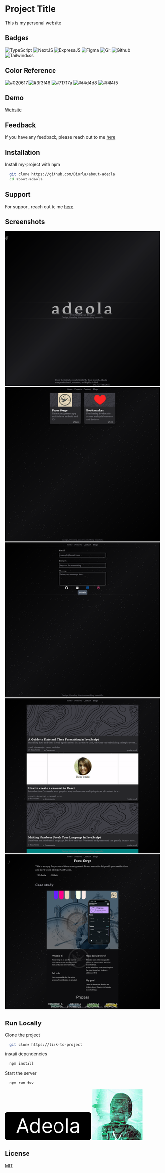 
# Project Title

This is my personal website


## Badges

![TypeScript](https://img.shields.io/badge/Typescript-2F74C0?style=for-the-badge&logo=typescript&logoColor=black)
![NextJS](https://img.shields.io/badge/Nextjs-20232A?style=for-the-badge&logo=next.js&logoColor=white)
![ExpressJS](https://img.shields.io/badge/Express.js-404D59?style=for-the-badge&logo=express)
![Figma](https://img.shields.io/badge/Figma-2c2c2c?style=for-the-badge&logo=figma&logoColor=white)
![Git](https://img.shields.io/badge/Git-f14e32?&style=for-the-badge&logo=git&logoColor=white)
![Github](https://img.shields.io/badge/Github-24292f?&style=for-the-badge&logo=github&logoColor=white)
![Tailwindcss](https://img.shields.io/badge/Tailwind-38bdf8?&style=for-the-badge&logo=tailwindcss&logoColor=white)

## Color Reference
![#020617](https://via.placeholder.com/100/020617?text=+)
![#3f3f46](https://via.placeholder.com/100/3f3f46?text=+)
![#71717a](https://via.placeholder.com/100/71717a?text=+)
![#d4d4d8](https://via.placeholder.com/100/d4d4d8?text=+)
![#f4f4f5](https://via.placeholder.com/100/f4f4f5?text=+)

## Demo

[Website](https://adeolaade.com/)


## Feedback

If you have any feedback, please reach out to me [here](https://adeolaade.com/contact)
## Installation

Install my-project with npm

```bash
  git clone https://github.com/Diorla/about-adeola
  cd about-adeola
```


## Support

For support, reach out to me [here](http://localhost:3000/contact)


## Screenshots

![Home](./public/about-adeola/home.png)
![Projects](./public/about-adeola/projects.png)
![Contact](./public/about-adeola/contact.png)
![Blogs](./public/about-adeola/blogs.png)
![Case study](./public/about-adeola/case_study.png)


## Run Locally

Clone the project

```bash
  git clone https://link-to-project
```


Install dependencies

```bash
  npm install
```

Start the server

```bash
  npm run dev
```


![Logo](./public/og.png)
![Logo](./public/favicon.png)


## License

[MIT](https://choosealicense.com/licenses/mit/)
